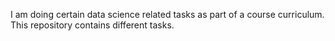 I am doing certain data science related tasks as part of a course curriculum.
This repository contains different tasks.
